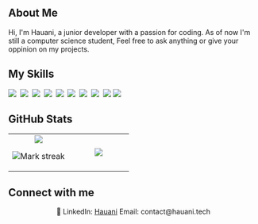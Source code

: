 ## About Me

Hi, I'm Hauani, a junior developer with a passion for coding. As of now I'm still a computer science student, Feel free to ask anything or give your oppinion on my projects.

## My Skills

<img src="https://img.shields.io/badge/HTML-%23E34F26.svg?logo=html5&logoColor=white"> 
<img src="https://img.shields.io/badge/CSS-1572B6?logo=css3&logoColor=fff"> 
<img src="https://img.shields.io/badge/JavaScript-F7DF1E?logo=javascript&logoColor=000"> 
<img src="https://img.shields.io/badge/C-00599C?logo=c&logoColor=white"> 
<img src="https://img.shields.io/badge/C++-%2300599C.svg?logo=c%2B%2B&logoColor=white"> 
<img src="https://img.shields.io/badge/Python-3776AB?logo=python&logoColor=fff"> 
<img src="https://img.shields.io/badge/FastAPI-009485.svg?logo=fastapi&logoColor=white"> 
<img src="https://img.shields.io/badge/React-61DAFB?logo=react&logoColor=white"> 
<img src="https://img.shields.io/badge/docker-%230db7ed.svg?logo=docker&logoColor=white">
<img src="https://img.shields.io/badge/postgresql-%23336791.svg?logo=postgresql&logoColor=white">


## GitHub Stats

<table><tbody><tr border="none"><td width="50%" align="center">
<img align="center" src="https://readme-stats-fork-mauve.vercel.app/api/?username=hauanitech&theme=dark&show_icons=true&count_private=true">

<img alt="Mark streak" src="https://github-readme-streak-stats-five-roan.vercel.app?user=hauanitech&theme=dark"></td><td width="50%" align="center">
<img align="center" src="https://readme-stats-fork-mauve.vercel.app/api/top-langs/?username=hauanitech&theme=dark&hide_border=false&no-bg=true&no-frame=true&langs_count=6"></td></tr></tbody></table>

## Connect with me

<p align="center">🔗 LinkedIn: <a href="https://www.linkedin.com/in/hauanitech" target="_blank">Hauani</a> Email: contact@hauani.tech</p>
